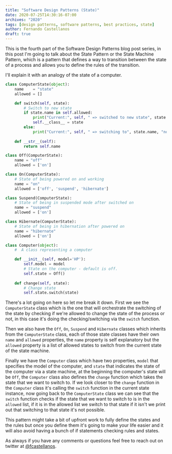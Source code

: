 ```yaml
---
title: "Software Design Patterns (State)"
date: 2020-07-25T14:30:16-07:00
archives: "2020"
tags: [design patterns, software patterns, best practices, state]
author: Fernando Castellanos
draft: true
---
```


This is the fourth part of the Software Design Patterns blog post series, in this post I'm going to talk about the State Pattern or the State Machine Pattern, which is a pattern that defines a way to transition between the state of a process and allows you to define the rules of the transition.

I'll explain it with an analogy of the state of a computer.

```python
class ComputerState(object):
    name    = "state"
    allowed = []

    def switch(self, state):
        # Switch to new state
        if state.name in self.allowed:
            print("Current:", self, " => switched to new state", state.name)
            self.__class__ = state
        else:
            print("Current:", self, " => switching to", state.name, "not possible.")
    
    def __str__(self):
        return self.name

class Off(ComputerState):
    name = "off"
    allowed = ['on']

class On(ComputerState):
    # State of being powered on and working
    name = "on"
    allowed = ['off', 'suspend', 'hibernate']

class Suspend(ComputerState):
    # State of being in suspended mode after switched on
    name = "suspend"
    allowed = ['on']

class Hibernate(ComputerState):
    # State of being in hibernation after powered on
    name = "hibernate"
    allowed = ['on']

class Computer(object):
    #  A class representing a computer

    def __init__(self, model='HP'):
        self.model = model
        # State on the computer - default is off.
        self.state = Off()
    
    def change(self, state):
        # Change state
        self.state.switch(state)
```

There's a lot going on here so let me break it down. First we see the `ComputerState` class which is the one that will orchestrate the switching of the state by checking if we're allowed to change the state of the process or not, in this case it's doing the checking/switching via the `switch` function. 

Then we also have the `Off`, `On`, `Suspend` and `Hibernate` classes which inherits from the `ComputerState` class, each of those state classes have their own `name` and `allowed` properties, the `name` property is self explanatory but the `allowed` property is a list of allowed states to switch from the current state of the state machine. 

Finally we have the `Computer` class which have two properties, `model` that specifies the model of the computer, and `state` that indicates the state of the computer via a state machine, at the beginning the computer's state will be `Off`, the `Computer` class also defines the `change` function which takes the state that we want to switch to. If we look closer to the `change` function in the `Computer` class it's calling the `switch` function in the current state instance, now going back to the `ComputerState` class we can see that the `switch` function checks if the state that we want to switch to is in the `allowed` list, if it is in the allowed list we switch to that state if it isn't we print out that switching to that state it's not possible.

This pattern might take a bit of upfront work to fully define the states and the rules but once you define them it's going to make your life easier and it will also avoid having a bunch of if statements checking rules and states.

As always if you have any comments or questions feel free to reach out on twitter at [@fcastellanos](https://twitter.com/fcastellanos).